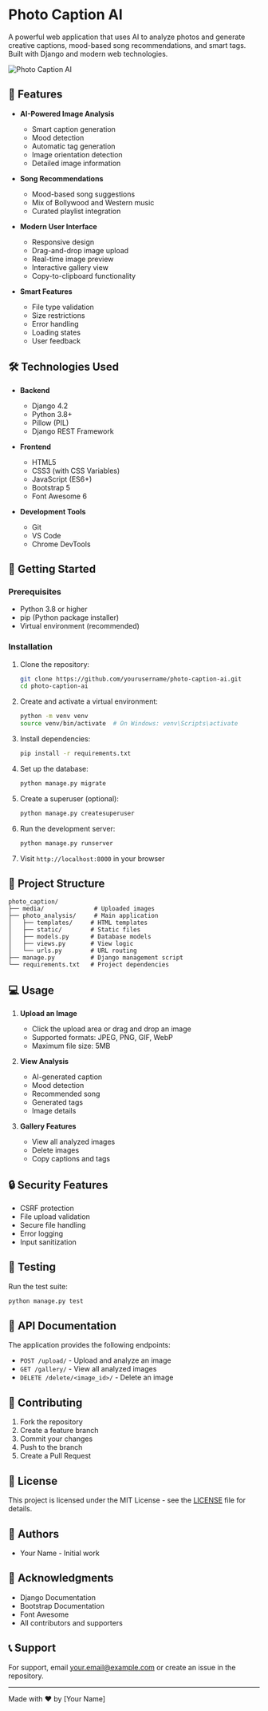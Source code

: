 # Photo Caption AI

A powerful web application that uses AI to analyze photos and generate creative captions, mood-based song recommendations, and smart tags. Built with Django and modern web technologies.

![Photo Caption AI](https://via.placeholder.com/800x400?text=Photo+Caption+AI)

## 🌟 Features

- **AI-Powered Image Analysis**
  - Smart caption generation
  - Mood detection
  - Automatic tag generation
  - Image orientation detection
  - Detailed image information

- **Song Recommendations**
  - Mood-based song suggestions
  - Mix of Bollywood and Western music
  - Curated playlist integration

- **Modern User Interface**
  - Responsive design
  - Drag-and-drop image upload
  - Real-time image preview
  - Interactive gallery view
  - Copy-to-clipboard functionality

- **Smart Features**
  - File type validation
  - Size restrictions
  - Error handling
  - Loading states
  - User feedback

## 🛠️ Technologies Used

- **Backend**
  - Django 4.2
  - Python 3.8+
  - Pillow (PIL)
  - Django REST Framework

- **Frontend**
  - HTML5
  - CSS3 (with CSS Variables)
  - JavaScript (ES6+)
  - Bootstrap 5
  - Font Awesome 6

- **Development Tools**
  - Git
  - VS Code
  - Chrome DevTools

## 🚀 Getting Started

### Prerequisites

- Python 3.8 or higher
- pip (Python package installer)
- Virtual environment (recommended)

### Installation

1. Clone the repository:
   ```bash
   git clone https://github.com/yourusername/photo-caption-ai.git
   cd photo-caption-ai
   ```

2. Create and activate a virtual environment:
   ```bash
   python -m venv venv
   source venv/bin/activate  # On Windows: venv\Scripts\activate
   ```

3. Install dependencies:
   ```bash
   pip install -r requirements.txt
   ```

4. Set up the database:
   ```bash
   python manage.py migrate
   ```

5. Create a superuser (optional):
   ```bash
   python manage.py createsuperuser
   ```

6. Run the development server:
   ```bash
   python manage.py runserver
   ```

7. Visit `http://localhost:8000` in your browser

## 📁 Project Structure

```
photo_caption/
├── media/              # Uploaded images
├── photo_analysis/     # Main application
│   ├── templates/     # HTML templates
│   ├── static/        # Static files
│   ├── models.py      # Database models
│   ├── views.py       # View logic
│   └── urls.py        # URL routing
├── manage.py          # Django management script
└── requirements.txt   # Project dependencies
```

## 💻 Usage

1. **Upload an Image**
   - Click the upload area or drag and drop an image
   - Supported formats: JPEG, PNG, GIF, WebP
   - Maximum file size: 5MB

2. **View Analysis**
   - AI-generated caption
   - Mood detection
   - Recommended song
   - Generated tags
   - Image details

3. **Gallery Features**
   - View all analyzed images
   - Delete images
   - Copy captions and tags

## 🔒 Security Features

- CSRF protection
- File upload validation
- Secure file handling
- Error logging
- Input sanitization

## 🧪 Testing

Run the test suite:
```bash
python manage.py test
```

## 📝 API Documentation

The application provides the following endpoints:

- `POST /upload/` - Upload and analyze an image
- `GET /gallery/` - View all analyzed images
- `DELETE /delete/<image_id>/` - Delete an image

## 🤝 Contributing

1. Fork the repository
2. Create a feature branch
3. Commit your changes
4. Push to the branch
5. Create a Pull Request

## 📄 License

This project is licensed under the MIT License - see the [LICENSE](LICENSE) file for details.

## 👥 Authors

- Your Name - Initial work

## 🙏 Acknowledgments

- Django Documentation
- Bootstrap Documentation
- Font Awesome
- All contributors and supporters

## 📞 Support

For support, email your.email@example.com or create an issue in the repository.

---

Made with ❤️ by [Your Name] 